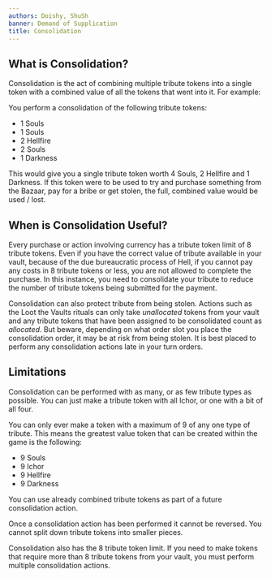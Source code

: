 ```yaml
---
authors: Doishy, ShuSh
banner: Demand of Supplication
title: Consolidation
---
```


## What is Consolidation?

Consolidation is the act of combining multiple tribute tokens into a single
token with a combined value of all the tokens that went into it. For example:

You perform a consolidation of the following tribute tokens:

- 1 Souls
- 1 Souls
- 2 Hellfire
- 2 Souls
- 1 Darkness

This would give you a single tribute token worth 4 Souls, 2 Hellfire and 1
Darkness. If this token were to be used to try and purchase something from the
Bazaar, pay for a bribe or get stolen, the full, combined value would be used /
lost.

## When is Consolidation Useful?

Every purchase or action involving currency has a tribute token limit of 8
tribute tokens. Even if you have the correct value of tribute available in your
vault, because of the due bureaucratic process of Hell, if you cannot pay any
costs in 8 tribute tokens or less, you are not allowed to complete the purchase.
In this instance, you need to consolidate your tribute to reduce the number of
tribute tokens being submitted for the payment.

Consolidation can also protect tribute from being stolen. Actions such as the
Loot the Vaults rituals can only take _unallocated_ tokens from your vault and
any tribute tokens that have been assigned to be consolidated count as
_allocated_. But beware, depending on what order slot you place the
consolidation order, it may be at risk from being stolen. It is best placed to
perform any consolidation actions late in your turn orders.

## Limitations

Consolidation can be performed with as many, or as few tribute types as
possible. You can just make a tribute token with all Ichor, or one with a bit of
all four.

You can only ever make a token with a maximum of 9 of any one type of tribute.
This means the greatest value token that can be created within the game is the
following:

- 9 Souls
- 9 Ichor
- 9 Hellfire
- 9 Darkness

You can use already combined tribute tokens as part of a future consolidation
action.

Once a consolidation action has been performed it cannot be reversed. You cannot
split down tribute tokens into smaller pieces.

Consolidation also has the 8 tribute token limit. If you need to make tokens
that require more than 8 tribute tokens from your vault, you must perform
multiple consolidation actions.
